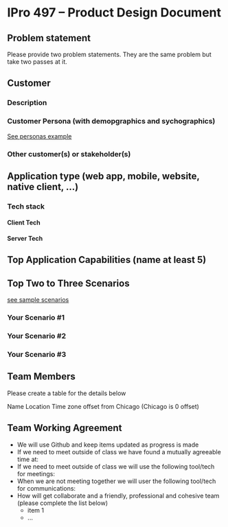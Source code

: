 # IPro 497 – Product Design Document

## Problem statement
Please provide two problem statements.  They are the same problem but take two passes at it.

 
## Customer
### Description

### Customer Persona (with demopgraphics and sychographics)
[See personas example](https://github.com/mschray/IPro497Sample/blob/main/Examples/Personas%20Example.md)

### Other customer(s) or stakeholder(s)

 
## Application type (web app, mobile, website, native client, …)
 
### Tech stack

#### Client Tech 
#### Server Tech
 
## Top Application Capabilities (name at least 5)

## Top Two to Three Scenarios
[see sample scenarios](https://github.com/mschray/IPro497Sample/blob/main/Examples/ScenarioExample.md)

### Your Scenario #1
### Your Scenario #2
### Your Scenario #3

## Team Members
Please create a table for the details below 

Name	Location	Time zone offset from Chicago (Chicago is 0 offset)
		
		
		

## Team Working Agreement
- We will use Github and keep items updated as progress is made
- If we need to meet outside of class we have found a mutually agreeable time at:
- If we need to meet outside of class we will use the following tool/tech for meetings: 
- When we are not meeting together we will user the following tool/tech for communications: 
- How will get collaborate and a friendly, professional and cohesive team (please complete the list below)
  - item 1
  - ...

